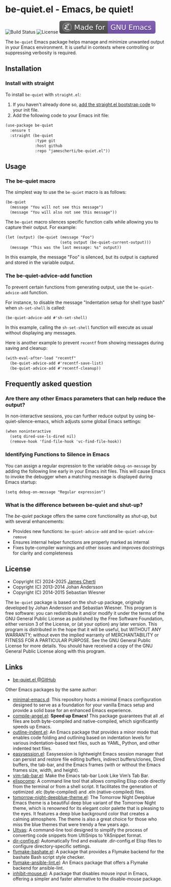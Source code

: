# be-quiet.el - Emacs, be quiet!
![Build Status](https://github.com/jamescherti/easysession.el/actions/workflows/ci.yml/badge.svg)
![License](https://img.shields.io/github/license/jamescherti/be-quiet.el)
![](https://raw.githubusercontent.com/jamescherti/be-quiet.el/master/.images/made-for-gnu-emacs.svg)

The `be-quiet` Emacs package helps manage and minimize unwanted output in your Emacs environment. It is useful in contexts where controlling or suppressing verbosity is required.

## Installation

### Install with straight

To install `be-quiet` with `straight.el`:

1. If you haven't already done so, [add the straight.el bootstrap code](https://github.com/radian-software/straight.el?tab=readme-ov-file#getting-started) to your init file.
2. Add the following code to your Emacs init file:
```
(use-package be-quiet
  :ensure t
  :straight (be-quiet
             :type git
             :host github
             :repo "jamescherti/be-quiet.el"))
```

## Usage

### The be-quiet macro

The simplest way to use the `be-quiet` macro is as follows:
```elisp
(be-quiet
  (message "You will not see this message")
  (message "You will also not see this message"))
```

The `be-quiet` macro silences specific function calls while allowing you to capture their output. For example:
```elisp
(let (output) (be-quiet (message "Foo")
                        (setq output (be-quiet-current-output)))
  (message "This was the last message: %s" output))
```

In this example, the message "Foo" is silenced, but its output is captured and stored in the variable output.

### The be-quiet-advice-add function

To prevent certain functions from generating output, use the `be-quiet-advice-add` function.

For instance, to disable the message "Indentation setup for shell type bash" when `sh-set-shell` is called:
```elisp
(be-quiet-advice-add #'sh-set-shell)
```

In this example, calling the `sh-set-shell` function will execute as usual without displaying any messages.

Here is another example to prevent `recentf` from showing messages during saving and cleanup:
```elisp
(with-eval-after-load "recentf"
  (be-quiet-advice-add #'recentf-save-list)
  (be-quiet-advice-add #'recentf-cleanup))
```

## Frequently asked question

### Are there any other Emacs parameters that can help reduce the output?

In non-interactive sessions, you can further reduce output by using be-quiet-silence-emacs, which adjusts some global Emacs settings:

```elisp
(when noninteractive
  (setq dired-use-ls-dired nil)
  (remove-hook 'find-file-hook 'vc-find-file-hook))
```

### Identifying Functions to Silence in Emacs

You can assign a regular expression to the variable `debug-on-message` by adding the following line early in your Emacs init files. This will cause Emacs to invoke the debugger when a matching message is displayed during Emacs startup:
```elisp
(setq debug-on-message "Regular expression")
```

### What is the difference between be-quiet and shut-up?

The *be-quiet* package offers the same core functionality as *shut-up*, but with several enhancements:

- Provides new functions: `be-quiet-advice-add` and `be-quiet-advice-remove`
- Ensures internal helper functions are properly marked as internal
- Fixes byte-compiler warnings and other issues and improves docstrings for clarity and completeness

## License

- Copyright (C) 2024-2025 [James Cherti](https://www.jamescherti.com)
- Copyright (C) 2013-2014 Johan Andersson
- Copyright (C) 2014-2015 Sebastian Wiesner

The `be-quiet` package is based on the shut-up package, originally developed by Johan Andersson and Sebastian Wiesner. This program is free software: you can redistribute it and/or modify it under the terms of the GNU General Public License as published by the Free Software Foundation, either version 3 of the License, or (at your option) any later version. This program is distributed in the hope that it will be useful, but WITHOUT ANY WARRANTY; without even the implied warranty of MERCHANTABILITY or FITNESS FOR A PARTICULAR PURPOSE. See the GNU General Public License for more details. You should have received a copy of the GNU General Public License along with this program.

## Links

- [be-quiet.el @GitHub](https://github.com/jamescherti/be-quiet.el)

Other Emacs packages by the same author:
- [minimal-emacs.d](https://github.com/jamescherti/minimal-emacs.d): This repository hosts a minimal Emacs configuration designed to serve as a foundation for your vanilla Emacs setup and provide a solid base for an enhanced Emacs experience.
- [compile-angel.el](https://github.com/jamescherti/compile-angel.el): **Speed up Emacs!** This package guarantees that all .el files are both byte-compiled and native-compiled, which significantly speeds up Emacs.
- [outline-indent.el](https://github.com/jamescherti/outline-indent.el): An Emacs package that provides a minor mode that enables code folding and outlining based on indentation levels for various indentation-based text files, such as YAML, Python, and other indented text files.
- [easysession.el](https://github.com/jamescherti/easysession.el): Easysession is lightweight Emacs session manager that can persist and restore file editing buffers, indirect buffers/clones, Dired buffers, the tab-bar, and the Emacs frames (with or without the Emacs frames size, width, and height).
- [vim-tab-bar.el](https://github.com/jamescherti/vim-tab-bar.el): Make the Emacs tab-bar Look Like Vim’s Tab Bar.
- [elispcomp](https://github.com/jamescherti/elispcomp): A command line tool that allows compiling Elisp code directly from the terminal or from a shell script. It facilitates the generation of optimized .elc (byte-compiled) and .eln (native-compiled) files.
- [tomorrow-night-deepblue-theme.el](https://github.com/jamescherti/tomorrow-night-deepblue-theme.el): The Tomorrow Night Deepblue Emacs theme is a beautiful deep blue variant of the Tomorrow Night theme, which is renowned for its elegant color palette that is pleasing to the eyes. It features a deep blue background color that creates a calming atmosphere. The theme is also a great choice for those who miss the blue themes that were trendy a few years ago.
- [Ultyas](https://github.com/jamescherti/ultyas/): A command-line tool designed to simplify the process of converting code snippets from UltiSnips to YASnippet format.
- [dir-config.el](https://github.com/jamescherti/dir-config.el): Automatically find and evaluate .dir-config.el Elisp files to configure directory-specific settings.
- [flymake-bashate.el](https://github.com/jamescherti/flymake-bashate.el): A package that provides a Flymake backend for the bashate Bash script style checker.
- [flymake-ansible-lint.el](https://github.com/jamescherti/flymake-ansible-lint.el): An Emacs package that offers a Flymake backend for ansible-lint.
- [inhibit-mouse.el](https://github.com/jamescherti/inhibit-mouse.el): A package that disables mouse input in Emacs, offering a simpler and faster alternative to the disable-mouse package.
